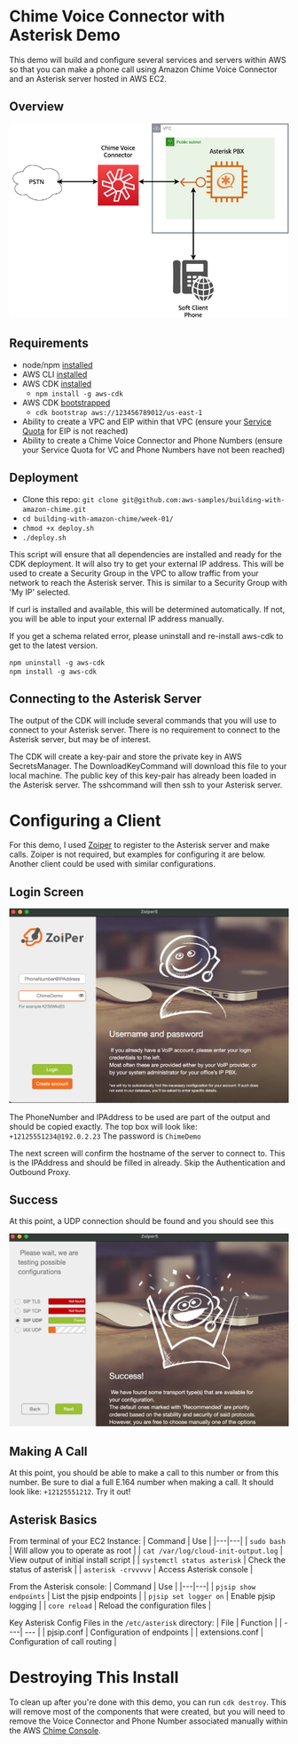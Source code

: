 # Chime Voice Connector with Asterisk Demo

This demo will build and configure several services and servers within AWS so that you can make a phone call using Amazon Chime Voice Connector and an Asterisk server hosted in AWS EC2.  
## Overview

![Diagram](images/Week-01-Diagram.png)

## Requirements
- node/npm [installed](https://www.npmjs.com/get-npm)
- AWS CLI [installed](https://docs.aws.amazon.com/cli/latest/userguide/install-cliv2.html)
- AWS CDK [installed](https://docs.aws.amazon.com/cdk/latest/guide/getting_started.html#getting_started_install)
  - `npm install -g aws-cdk`
- AWS CDK [bootstrapped](https://docs.aws.amazon.com/cdk/latest/guide/bootstrapping.html)
  - `cdk bootstrap aws://123456789012/us-east-1`
- Ability to create a VPC and EIP within that VPC (ensure your [Service Quota](https://console.aws.amazon.com/servicequotas/) for EIP is not reached)
- Ability to create a Chime Voice Connector and Phone Numbers (ensure your Service Quota for VC and Phone Numbers have not been reached)
  
## Deployment

- Clone this repo: `git clone git@github.com:aws-samples/building-with-amazon-chime.git`
- `cd building-with-amazon-chime/week-01/`
- `chmod +x deploy.sh`
- `./deploy.sh`

This script will ensure that all dependencies are installed and ready for the CDK deployment.  It will also try to get your external IP address.  This will be used to create a Security Group in the VPC to allow traffic from your network to reach the Asterisk server.  This is similar to a Security Group with 'My IP' selected.

If curl is installed and available, this will be determined automatically.  If not, you will be able to input your external IP address manually.

If you get a schema related error, please uninstall and re-install aws-cdk to get to the latest version.  
```
npm uninstall -g aws-cdk
npm install -g aws-cdk
```

## Connecting to the Asterisk Server

The output of the CDK will include several commands that you will use to connect to your Asterisk server.  There is no requirement to connect to the Asterisk server, but may be of interest.  

The CDK will create a key-pair and store the private key in AWS SecretsManager.  The DownloadKeyCommand will download this file to your local machine.  The public key of this key-pair has already been loaded in the Asterisk server.  The sshcommand will then ssh to your Asterisk server.  

# Configuring a Client

For this demo, I used [Zoiper](https://www.zoiper.com/) to register to the Asterisk server and make calls.  Zoiper is not required, but examples for configuring it are below.  Another client could be used with similar configurations.

## Login Screen
![Login Screen](images/ZoiperConfig_Login.png)

The PhoneNumber and IPAddress to be used are part of the output and should be copied exactly.  The top box will look like: `+12125551234@192.0.2.23` The password is `ChimeDemo`

The next screen will confirm the hostname of the server to connect to.  This is the IPAddress and should be filled in already.  Skip the Authentication and Outbound Proxy.  

## Success

At this point, a UDP connection should be found and you should see this

![Success](images/ZoiperConfig_Success.png)

## Making A Call

At this point, you should be able to make a call to this number or from this number.  Be sure to dial a full E.164 number when making a call.  It should look like: `+12125551212`.  Try it out!

## Asterisk Basics

From terminal of your EC2 Instance:
| Command | Use  | 
|---|---|
|  `sudo bash`  | Will allow you to operate as root  | 
| `cat /var/log/cloud-init-output.log` | View output of initial install script |
| `systemctl status asterisk`  | Check the status of asterisk  |
| `asterisk -crvvvvv` | Access Asterisk console |

From the Asterisk console:
| Command | Use  | 
|---|---|
| `pjsip show endpoints` | List the pjsip endpoints |
| `pjsip set logger on` | Enable pjsip logging |
| `core reload` | Reload the configuration files |

Key Asterisk Config Files in the `/etc/asterisk` directory:
| File | Function |
| ----| --- |
| pjsip.conf | Configuration of endpoints |
| extensions.conf | Configuration of call routing |

# Destroying This Install

To clean up after you're done with this demo, you can run `cdk destroy`.  This will remove most of the components that were created, but you will need to remove the Voice Connector and Phone Number associated manually within the AWS [Chime Console](https://console.chime.aws.amazon.com/).


